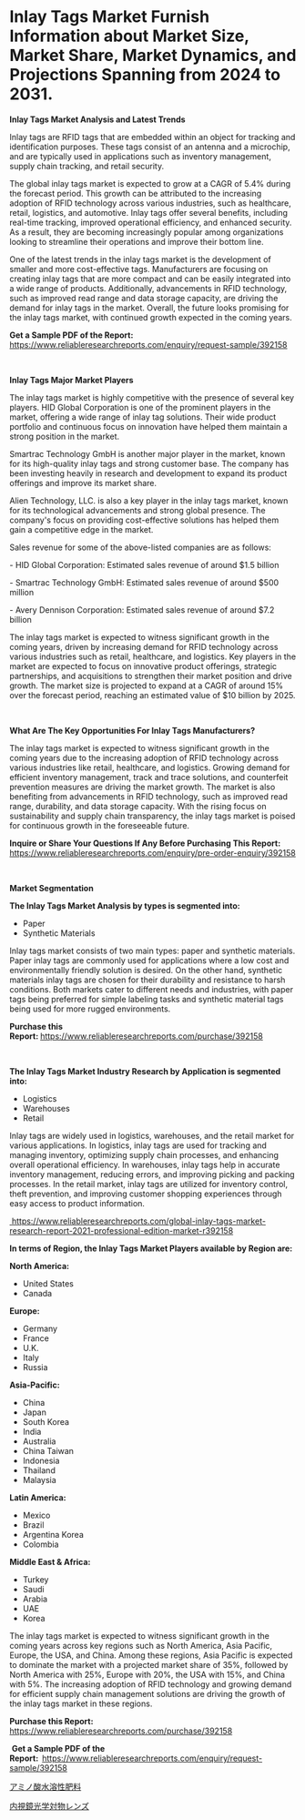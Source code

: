 <p><h1>Inlay Tags Market Furnish Information about Market Size, Market Share, Market Dynamics, and Projections Spanning from 2024 to 2031.</h1></p><p><strong>Inlay Tags Market Analysis and Latest Trends</strong></p>
<p><p>Inlay tags are RFID tags that are embedded within an object for tracking and identification purposes. These tags consist of an antenna and a microchip, and are typically used in applications such as inventory management, supply chain tracking, and retail security.</p><p>The global inlay tags market is expected to grow at a CAGR of 5.4% during the forecast period. This growth can be attributed to the increasing adoption of RFID technology across various industries, such as healthcare, retail, logistics, and automotive. Inlay tags offer several benefits, including real-time tracking, improved operational efficiency, and enhanced security. As a result, they are becoming increasingly popular among organizations looking to streamline their operations and improve their bottom line.</p><p>One of the latest trends in the inlay tags market is the development of smaller and more cost-effective tags. Manufacturers are focusing on creating inlay tags that are more compact and can be easily integrated into a wide range of products. Additionally, advancements in RFID technology, such as improved read range and data storage capacity, are driving the demand for inlay tags in the market. Overall, the future looks promising for the inlay tags market, with continued growth expected in the coming years.</p></p>
<p><strong>Get a Sample PDF of the Report:&nbsp;</strong> <a href="https://www.reliableresearchreports.com/enquiry/request-sample/392158">https://www.reliableresearchreports.com/enquiry/request-sample/392158</a></p>
<p>&nbsp;</p>
<p><strong>Inlay Tags Major Market Players</strong></p>
<p><p>The inlay tags market is highly competitive with the presence of several key players. HID Global Corporation is one of the prominent players in the market, offering a wide range of inlay tag solutions. Their wide product portfolio and continuous focus on innovation have helped them maintain a strong position in the market.</p><p>Smartrac Technology GmbH is another major player in the market, known for its high-quality inlay tags and strong customer base. The company has been investing heavily in research and development to expand its product offerings and improve its market share.</p><p>Alien Technology, LLC. is also a key player in the inlay tags market, known for its technological advancements and strong global presence. The company's focus on providing cost-effective solutions has helped them gain a competitive edge in the market.</p><p>Sales revenue for some of the above-listed companies are as follows:</p><p>- HID Global Corporation: Estimated sales revenue of around $1.5 billion</p><p>- Smartrac Technology GmbH: Estimated sales revenue of around $500 million</p><p>- Avery Dennison Corporation: Estimated sales revenue of around $7.2 billion</p><p>The inlay tags market is expected to witness significant growth in the coming years, driven by increasing demand for RFID technology across various industries such as retail, healthcare, and logistics. Key players in the market are expected to focus on innovative product offerings, strategic partnerships, and acquisitions to strengthen their market position and drive growth. The market size is projected to expand at a CAGR of around 15% over the forecast period, reaching an estimated value of $10 billion by 2025.</p></p>
<p>&nbsp;</p>
<p><strong>What Are The Key Opportunities For Inlay Tags Manufacturers?</strong></p>
<p><p>The inlay tags market is expected to witness significant growth in the coming years due to the increasing adoption of RFID technology across various industries like retail, healthcare, and logistics. Growing demand for efficient inventory management, track and trace solutions, and counterfeit prevention measures are driving the market growth. The market is also benefiting from advancements in RFID technology, such as improved read range, durability, and data storage capacity. With the rising focus on sustainability and supply chain transparency, the inlay tags market is poised for continuous growth in the foreseeable future.</p></p>
<p><strong>Inquire or Share Your Questions If Any Before Purchasing This Report:</strong> <a href="https://www.reliableresearchreports.com/enquiry/pre-order-enquiry/392158">https://www.reliableresearchreports.com/enquiry/pre-order-enquiry/392158</a></p>
<p>&nbsp;</p>
<p><strong>Market Segmentation</strong></p>
<p><strong>The Inlay Tags Market Analysis by types is segmented into:</strong></p>
<p><ul><li>Paper</li><li>Synthetic Materials</li></ul></p>
<p><p>Inlay tags market consists of two main types: paper and synthetic materials. Paper inlay tags are commonly used for applications where a low cost and environmentally friendly solution is desired. On the other hand, synthetic materials inlay tags are chosen for their durability and resistance to harsh conditions. Both markets cater to different needs and industries, with paper tags being preferred for simple labeling tasks and synthetic material tags being used for more rugged environments.</p></p>
<p><strong>Purchase this Report:&nbsp;</strong><a href="https://www.reliableresearchreports.com/purchase/392158">https://www.reliableresearchreports.com/purchase/392158</a></p>
<p>&nbsp;</p>
<p><strong>The Inlay Tags Market Industry Research by Application is segmented into:</strong></p>
<p><ul><li>Logistics</li><li>Warehouses</li><li>Retail</li></ul></p>
<p><p>Inlay tags are widely used in logistics, warehouses, and the retail market for various applications. In logistics, inlay tags are used for tracking and managing inventory, optimizing supply chain processes, and enhancing overall operational efficiency. In warehouses, inlay tags help in accurate inventory management, reducing errors, and improving picking and packing processes. In the retail market, inlay tags are utilized for inventory control, theft prevention, and improving customer shopping experiences through easy access to product information.</p></p>
<p><a href="https://www.reliableresearchreports.com/global-inlay-tags-market-research-report-2021-professional-edition-market-r392158">&nbsp;https://www.reliableresearchreports.com/global-inlay-tags-market-research-report-2021-professional-edition-market-r392158</a></p>
<p><strong>In terms of Region, the Inlay Tags Market Players available by Region are:</strong></p>
<p>
    <p> <strong> North America: </strong>
        <ul>
            <li>United States</li>
            <li>Canada</li>
        </ul>
        </p> 
    <p> <strong> Europe: </strong>
        <ul>
            <li>Germany</li>
            <li>France</li>
            <li>U.K.</li>
            <li>Italy</li>
            <li>Russia</li>
        </ul>
        </p> 
    <p> <strong> Asia-Pacific: </strong>
        <ul>
            <li>China</li>
            <li>Japan</li>
            <li>South Korea</li>
            <li>India</li>
            <li>Australia</li>
            <li>China Taiwan</li>
            <li>Indonesia</li>
            <li>Thailand</li>
            <li>Malaysia</li>
        </ul>
        </p> 
    <p> <strong> Latin America: </strong>
        <ul>
            <li>Mexico</li>
            <li>Brazil</li>
            <li>Argentina Korea</li>
            <li>Colombia</li>
        </ul>
        </p> 
    <p> <strong> Middle East & Africa: </strong>
        <ul>
            <li>Turkey</li>
            <li>Saudi</li>
            <li>Arabia</li>
            <li>UAE</li>
            <li>Korea</li>
        </ul>
    </p>
    </p>
<p><p>The inlay tags market is expected to witness significant growth in the coming years across key regions such as North America, Asia Pacific, Europe, the USA, and China. Among these regions, Asia Pacific is expected to dominate the market with a projected market share of 35%, followed by North America with 25%, Europe with 20%, the USA with 15%, and China with 5%. The increasing adoption of RFID technology and growing demand for efficient supply chain management solutions are driving the growth of the inlay tags market in these regions.</p></p>
<p><strong>Purchase this Report: </strong><a href="https://www.reliableresearchreports.com/purchase/392158">https://www.reliableresearchreports.com/purchase/392158</a></p>
<p>&nbsp;<strong>Get a Sample PDF of the Report:&nbsp;&nbsp;</strong><a href="https://www.reliableresearchreports.com/enquiry/request-sample/392158">https://www.reliableresearchreports.com/enquiry/request-sample/392158</a></p>
<p><strong></strong></p>
<p><p><a href="https://github.com/oqoeusbvpadwjs08/Market-Research-Report-List-2/blob/main/4082305117843.md">アミノ酸水溶性肥料</a></p><p><a href="https://medium.com/@hugofirst21/%E3%82%B0%E3%83%AD%E3%83%BC%E3%83%90%E3%83%AB%E5%86%85%E8%A6%96%E9%8F%A1%E5%85%89%E5%AD%A6%E7%9B%AE%E7%9A%84%E3%83%AC%E3%83%B3%E3%82%BA%E7%94%A3%E6%A5%AD-%E3%82%BF%E3%82%A4%E3%83%97-%E3%82%A2%E3%83%97%E3%83%AA%E3%82%B1%E3%83%BC%E3%82%B7%E3%83%A7%E3%83%B3-%E5%B8%82%E5%A0%B4%E3%83%97%E3%83%AC%E3%82%A4%E3%83%A4%E3%83%BC-%E5%9C%B0%E5%9F%9F%E5%88%A5%E6%88%90%E9%95%B7%E5%88%86%E6%9E%90-%E3%81%8A%E3%82%88%E3%81%B3%E5%B0%86%E6%9D%A5%E3%81%AE%E3%82%B7%E3%83%8A%E3%83%AA%E3%82%AA-2024%E5%B9%B4-2031%E5%B9%B4-e5fff77f1a28">内視鏡光学対物レンズ</a></p></p>